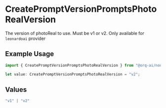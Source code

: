 # CreatePromptVersionPromptsPhotoRealVersion

The version of photoReal to use. Must be v1 or v2. Only available for `leonardoai` provider

## Example Usage

```typescript
import { CreatePromptVersionPromptsPhotoRealVersion } from "@orq-ai/node/models/operations";

let value: CreatePromptVersionPromptsPhotoRealVersion = "v2";
```

## Values

```typescript
"v1" | "v2"
```